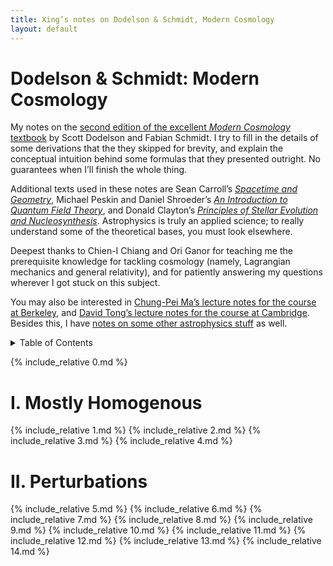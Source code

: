 ```yaml
---
title: Xing’s notes on Dodelson & Schmidt, Modern Cosmology
layout: default
---
```


# Dodelson & Schmidt: Modern Cosmology

My notes on the [second edition of the excellent *Modern Cosmology* textbook](https://shop.elsevier.com/books/modern-cosmology/dodelson/978-0-12-815948-4)
by Scott Dodelson and Fabian Schmidt. 
I try to fill in the details of some derivations that the they skipped for brevity, 
and explain the conceptual intuition behind some formulas that they presented outright.
No guarantees when I’ll finish the whole thing.

Additional texts used in these notes are
Sean Carroll’s [*Spacetime and Geometry*](https://www.preposterousuniverse.com/spacetimeandgeometry/),
Michael Peskin and Daniel Shroeder’s [*An Introduction to Quantum Field Theory*](https://www.taylorfrancis.com/books/mono/10.1201/9780429503559/introduction-quantum-field-theory-michael-peskin),
and Donald Clayton’s [*Principles of Stellar Evolution and Nucleosynthesis*](https://press.uchicago.edu/ucp/books/book/chicago/P/bo24324962.html).
Astrophysics is truly an applied science; 
to really understand some of the theoretical bases, you must look elsewhere.

Deepest thanks to Chien-I Chiang and Ori Ganor for teaching me the prerequisite knowledge for tackling cosmology (namely, Lagrangian mechanics and general relativity), 
and for patiently answering my questions wherever I got stuck on this subject.

You may also be interested in 
[Chung-Pei Ma’s lecture notes for the course at Berkeley](https://casper.astro.berkeley.edu/astrobaki/index.php/Cosmology),
and [David Tong’s lecture notes for the course at Cambridge](https://www.damtp.cam.ac.uk/user/tong/cosmo.html).
Besides this, I have [notes on some other astrophysics stuff](/notes/) as well.

<details markdown="1">
  <summary>Table of Contents</summary>
* Table of contents
{:toc}
</details>

{% include_relative 0.md %}

# I. Mostly Homogenous

{% include_relative 1.md %}
{% include_relative 2.md %}
{% include_relative 3.md %}
{% include_relative 4.md %}

# II. Perturbations

{% include_relative 5.md %}
{% include_relative 6.md %}
{% include_relative 7.md %}
{% include_relative 8.md %}
{% include_relative 9.md %}
{% include_relative 10.md %}
{% include_relative 11.md %}
{% include_relative 12.md %}
{% include_relative 13.md %}
{% include_relative 14.md %}
